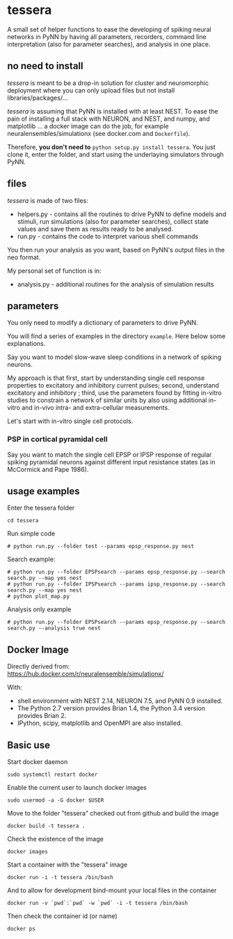 # tessera
A small set of helper functions to ease the developing of spiking neural networks in PyNN by having all parameters, recorders, command line interpretation (also for parameter searches), and analysis in one place.

## no need to install
*tessera* is meant to be a drop-in solution for cluster and neuromorphic deployment where you can only upload files but not install libraries/packages/...

*tessera* is assuming that PyNN is installed with at least NEST. To ease the pain of installing a full stack with NEURON, and NEST, and numpy, and matplotlib ... a docker image can do the job, for example neuralensembles/simulationx (see docker.com and `Dockerfile`).

Therefore, **you don't need to** `python setup.py install tessera`. You just clone it, enter the folder, and start using the underlaying simulators through PyNN.

## files
*tessera* is made of two files:

* helpers.py - contains all the routines to drive PyNN to define models and stimuli, run simulations (also for parameter searches), collect state values and save them as results ready to be analysed.
* run.py - contains the code to interpret various shell commands 

You then run your analysis as you want, based on PyNN's output files in the neo format. 

My personal set of function is in:

* analysis.py - additional routines for the analysis of simulation results

## parameters
You only need to modify a dictionary of parameters to drive PyNN.

You will find a series of examples in the directory `example`. Here below some explanations.

Say you want to model slow-wave sleep conditions in a network of spiking neurons.

My approach is that first, start by understanding single cell response properties to excitatory and inhibitory current pulses; second, understand excitatory and inhibitory ; third, use the parameters found by fitting in-vitro studies to constrain a network of similar units by also using additional in-vitro and in-vivo intra- and extra-cellular measurements.

Let's start with in-vitro single cell protocols.

### PSP in cortical pyramidal cell
Say you want to match the single cell EPSP or IPSP response of regular spiking pyramidal neurons against different input resistance states (as in McCormick and Pape 1986). 

## usage examples
Enter the tessera folder

```
cd tessera
```

Run simple code

```
# python run.py --folder test --params epsp_response.py nest
```

Search example:

```
# python run.py --folder EPSPsearch --params epsp_response.py --search search.py --map yes nest
# python run.py --folder IPSPsearch --params ipsp_response.py --search search.py --map yes nest
# python plot_map.py
```

Analysis only example

```
# python run.py --folder EPSPsearch --params epsp_response.py --search search.py --analysis true nest
```

## Docker Image

Directly derived from: https://hub.docker.com/r/neuralensemble/simulationx/

With:

* shell environment with NEST 2.14, NEURON 7.5, and PyNN 0.9 installed.
* The Python 2.7 version provides Brian 1.4, the Python 3.4 version provides Brian 2.
* IPython, scipy, matplotlib and OpenMPI are also installed.

## Basic use

Start docker daemon

```
sudo systemctl restart docker
```

Enable the current user to launch docker images

```
sudo usermod -a -G docker $USER
```

Move to the folder "tessera" checked out from github and build the image

```
docker build -t tessera .
```

Check the existence of the image

```
docker images
```

Start a container with the "tessera" image
```
docker run -i -t tessera /bin/bash
```

And to allow for development bind-mount your local files in the container

```
docker run -v `pwd`:`pwd` -w `pwd` -i -t tessera /bin/bash

```

Then check the container id (or name)

```
docker ps
```

